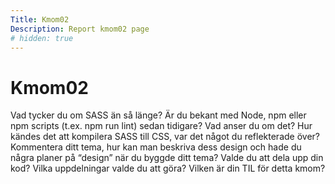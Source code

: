```yaml
---
Title: Kmom02
Description: Report kmom02 page
# hidden: true
---
```


Kmom02
==================
Vad tycker du om SASS än så länge?
Är du bekant med Node, npm eller npm scripts (t.ex. npm run lint) sedan tidigare? Vad anser du om det?
Hur kändes det att kompilera SASS till CSS, var det något du reflekterade över?
Kommentera ditt tema, hur kan man beskriva dess design och hade du några planer på “design” när du byggde ditt tema?
Valde du att dela upp din kod? Vilka uppdelningar valde du att göra?
Vilken är din TIL för detta kmom?
